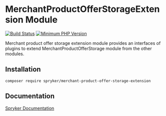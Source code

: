 # MerchantProductOfferStorageExtension Module
[![Build Status](https://travis-ci.org/spryker/merchant-product-offer-storage-extension.svg)](https://travis-ci.org/spryker/merchant-product-offer-storage-extension)
[![Minimum PHP Version](https://img.shields.io/badge/php-%3E%3D%207.3-8892BF.svg)](https://php.net/)

Merchant product offer storage extension module provides an interfaces of plugins to extend MerchantProductOfferStorage module from the other modules.

## Installation

```
composer require spryker/merchant-product-offer-storage-extension
```

## Documentation

[Spryker Documentation](https://academy.spryker.com/developing_with_spryker/module_guide/modules.html)
